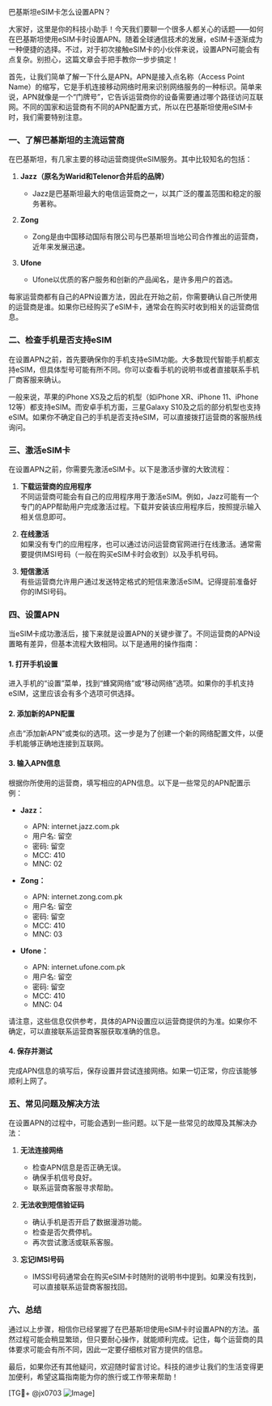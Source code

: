 巴基斯坦eSIM卡怎么设置APN？

大家好，这里是你的科技小助手！今天我们要聊一个很多人都关心的话题——如何在巴基斯坦使用eSIM卡时设置APN。随着全球通信技术的发展，eSIM卡逐渐成为一种便捷的选择。不过，对于初次接触eSIM卡的小伙伴来说，设置APN可能会有点复杂。别担心，这篇文章会手把手教你一步步搞定！

首先，让我们简单了解一下什么是APN。APN是接入点名称（Access Point Name）的缩写，它是手机连接移动网络时用来识别网络服务的一种标识。简单来说，APN就像是一个“门牌号”，它告诉运营商你的设备需要通过哪个路径访问互联网。不同的国家和运营商有不同的APN配置方式，所以在巴基斯坦使用eSIM卡时，我们需要特别注意。

### 一、了解巴基斯坦的主流运营商

在巴基斯坦，有几家主要的移动运营商提供eSIM服务。其中比较知名的包括：

1. **Jazz（原名为Warid和Telenor合并后的品牌）**
   - Jazz是巴基斯坦最大的电信运营商之一，以其广泛的覆盖范围和稳定的服务著称。
   
2. **Zong**
   - Zong是由中国移动国际有限公司与巴基斯坦当地公司合作推出的运营商，近年来发展迅速。

3. **Ufone**
   - Ufone以优质的客户服务和创新的产品闻名，是许多用户的首选。

每家运营商都有自己的APN设置方法，因此在开始之前，你需要确认自己所使用的运营商是谁。如果你已经购买了eSIM卡，通常会在购买时收到相关的运营商信息。

### 二、检查手机是否支持eSIM

在设置APN之前，首先要确保你的手机支持eSIM功能。大多数现代智能手机都支持eSIM，但具体型号可能有所不同。你可以查看手机的说明书或者直接联系手机厂商客服来确认。

一般来说，苹果的iPhone XS及之后的机型（如iPhone XR、iPhone 11、iPhone 12等）都支持eSIM。而安卓手机方面，三星Galaxy S10及之后的部分机型也支持eSIM。如果你不确定自己的手机是否支持eSIM，可以直接拨打运营商的客服热线询问。

### 三、激活eSIM卡

在设置APN之前，你需要先激活eSIM卡。以下是激活步骤的大致流程：

1. **下载运营商的应用程序**  
   不同运营商可能会有自己的应用程序用于激活eSIM。例如，Jazz可能有一个专门的APP帮助用户完成激活过程。下载并安装该应用程序后，按照提示输入相关信息即可。

2. **在线激活**  
   如果没有专门的应用程序，也可以通过访问运营商官网进行在线激活。通常需要提供IMSI号码（一般在购买eSIM卡时会收到）以及手机号码。

3. **短信激活**  
   有些运营商允许用户通过发送特定格式的短信来激活eSIM。记得提前准备好你的IMSI号码。

### 四、设置APN

当eSIM卡成功激活后，接下来就是设置APN的关键步骤了。不同运营商的APN设置略有差异，但基本流程大致相同。以下是通用的操作指南：

#### 1. 打开手机设置
进入手机的“设置”菜单，找到“蜂窝网络”或“移动网络”选项。如果你的手机支持eSIM，这里应该会有多个选项可供选择。

#### 2. 添加新的APN配置
点击“添加新APN”或类似的选项。这一步是为了创建一个新的网络配置文件，以便手机能够正确地连接到互联网。

#### 3. 输入APN信息
根据你所使用的运营商，填写相应的APN信息。以下是一些常见的APN配置示例：

- **Jazz：**
  - APN: internet.jazz.com.pk
  - 用户名: 留空
  - 密码: 留空
  - MCC: 410
  - MNC: 02

- **Zong：**
  - APN: internet.zong.com.pk
  - 用户名: 留空
  - 密码: 留空
  - MCC: 410
  - MNC: 03

- **Ufone：**
  - APN: internet.ufone.com.pk
  - 用户名: 留空
  - 密码: 留空
  - MCC: 410
  - MNC: 04

请注意，这些信息仅供参考，具体的APN设置应以运营商提供的为准。如果你不确定，可以直接联系运营商客服获取准确的信息。

#### 4. 保存并测试
完成APN信息的填写后，保存设置并尝试连接网络。如果一切正常，你应该能够顺利上网了。

### 五、常见问题及解决方法

在设置APN的过程中，可能会遇到一些问题。以下是一些常见的故障及其解决办法：

1. **无法连接网络**
   - 检查APN信息是否正确无误。
   - 确保手机信号良好。
   - 联系运营商客服寻求帮助。

2. **无法收到短信验证码**
   - 确认手机是否开启了数据漫游功能。
   - 检查是否欠费停机。
   - 再次尝试激活或联系客服。

3. **忘记IMSI号码**
   - IMSSI号码通常会在购买eSIM卡时随附的说明书中提到。如果没有找到，可以直接联系运营商客服找回。

### 六、总结

通过以上步骤，相信你已经掌握了在巴基斯坦使用eSIM卡时设置APN的方法。虽然过程可能会稍显繁琐，但只要耐心操作，就能顺利完成。记住，每个运营商的具体要求可能会有所不同，因此一定要仔细核对官方提供的信息。

最后，如果你还有其他疑问，欢迎随时留言讨论。科技的进步让我们的生活变得更加便利，希望这篇指南能为你的旅行或工作带来帮助！

[TG💪+ @jx0703 ![Image](https://github.com/user-attachments/assets/dbca1d08-cadb-493c-b0ec-ad6f7a83f270)]
